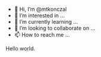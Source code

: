 - 👋 Hi, I’m @mtkonczal
- 👀 I’m interested in ...
- 🌱 I’m currently learning ...
- 💞️ I’m looking to collaborate on ...
- 📫 How to reach me ...

Hello world.

<!---
mtkonczal/mtkonczal is a ✨ special ✨ repository because its `README.md` (this file) appears on your GitHub profile.
You can click the Preview link to take a look at your changes.
--->
